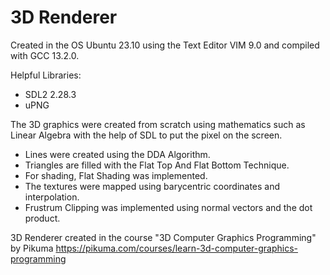 # 3D Renderer

Created in the OS Ubuntu 23.10 using the Text Editor VIM 9.0 and compiled with GCC 13.2.0.

Helpful Libraries:
- SDL2 2.28.3
- uPNG

The 3D graphics were created from scratch using mathematics such as Linear Algebra with the help of SDL to put the pixel on the screen.
- Lines were created using the DDA Algorithm.
- Triangles are filled with the Flat Top And Flat Bottom Technique.
- For shading, Flat Shading was implemented.
- The textures were mapped using barycentric coordinates and interpolation.
- Frustrum Clipping was implemented using normal vectors and the dot product.

3D Renderer created in the course "3D Computer Graphics Programming" by Pikuma
https://pikuma.com/courses/learn-3d-computer-graphics-programming
